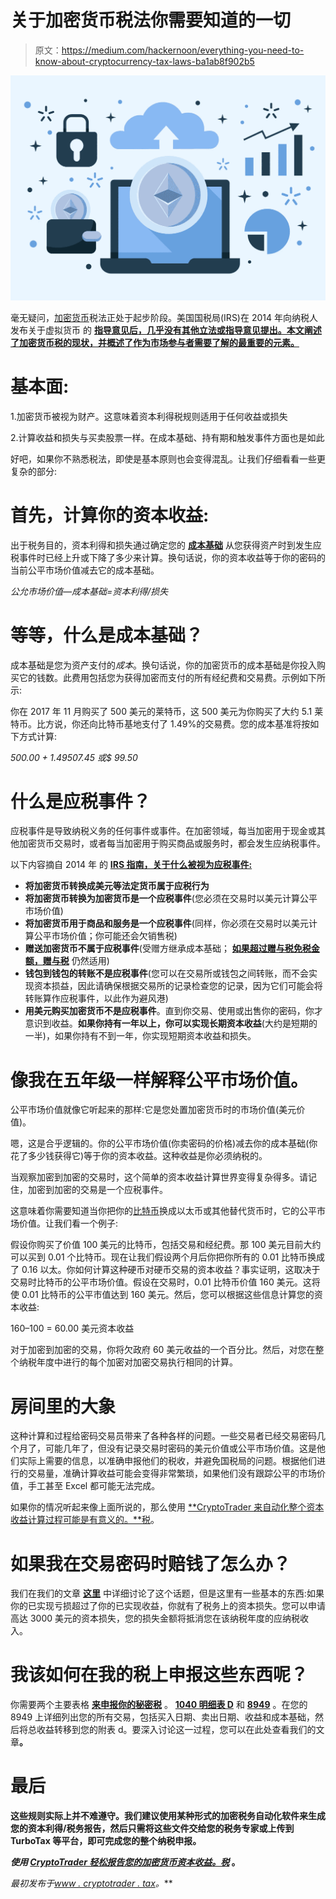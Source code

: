 # 关于加密货币税法你需要知道的一切

> 原文：<https://medium.com/hackernoon/everything-you-need-to-know-about-cryptocurrency-tax-laws-ba1ab8f902b5>

![](img/4938cad7942d9c3d00f99aab0ad87d4a.png)

毫无疑问，[加密货币](https://hackernoon.com/tagged/cryptocurrency)税法正处于起步阶段。美国国税局(IRS)在 2014 年向纳税人发布关于虚拟货币 的 [**指导意见后，几乎没有其他立法或指导意见提出。本文阐述了加密货币税的现状，并概述了作为市场参与者需要了解的最重要的元素。**](https://www.irs.gov/pub/irs-drop/n-14-21.pdf)

# 基本面:

1.加密货币被视为财产。这意味着资本利得税规则适用于任何收益或损失

2.计算收益和损失与买卖股票一样。在成本基础、持有期和触发事件方面也是如此

好吧，如果你不熟悉税法，即使是基本原则也会变得混乱。让我们仔细看看一些更复杂的部分:

# 首先，计算你的资本收益:

出于税务目的，资本利得和损失通过确定您的 [**成本基础**](https://www.investopedia.com/terms/c/costbasis.asp) 从您获得资产时到发生应税事件时已经上升或下降了多少来计算。换句话说，你的资本收益等于你的密码的当前公平市场价值减去它的成本基础。

*公允市场价值—成本基础=资本利得/损失*

# 等等，什么是成本基础？

成本基础是您为资产支付的*成本*。换句话说，你的加密货币的成本基础是你投入购买它的钱数。此费用包括您为获得加密而支付的所有经纪费和交易费。示例如下所示:

你在 2017 年 11 月购买了 500 美元的莱特币，这 500 美元为你购买了大约 5.1 莱特币。比方说，你还向比特币基地支付了 1.49%的交易费。您的成本基准将按如下方式计算:

*$500.00 + 1.49%*500 =每莱特币$507.45 或$ 99.50*

# 什么是应税事件？

应税事件是导致纳税义务的任何事件或事件。在加密领域，每当加密用于现金或其他加密货币交易时，或者每当加密用于购买商品或服务时，都会发生应纳税事件。

以下内容摘自 2014 年 的 [**IRS 指南，关于什么被视为应税事件:**](https://www.irs.gov/newsroom/irs-virtual-currency-guidance)

*   **将加密货币转换成美元等法定货币属于应税行为**
*   **将加密货币转换为加密货币是一个应税事件**(您必须在交易时以美元计算公平市场价值)
*   **将加密货币用于商品和服务是一个应税事件**(同样，你必须在交易时以美元计算公平市场价值；你可能还会欠销售税)
*   **赠送加密货币不属于应税事件**(受赠方继承成本基础； [**如果超过赠与税免税金额，赠与税**](https://turbotax.intuit.com/tax-tips/estates/the-gift-tax/L1sFpFeXV) 仍然适用)
*   **钱包到钱包的转账不是应税事件**(您可以在交易所或钱包之间转账，而不会实现资本损益，因此请确保根据交易所的记录检查您的记录，因为它们可能会将转账算作应税事件，以此作为避风港)
*   **用美元购买加密货币不是应税事件**。直到你交易、使用或出售你的密码，你才意识到收益。**如果你持有一年以上，你可以实现长期资本收益**(大约是短期的一半)，如果你持有不到一年，你实现短期资本收益和损失。

# 像我在五年级一样解释公平市场价值。

公平市场价值就像它听起来的那样:它是您处置加密货币时的市场价值(美元价值)。

嗯，这是合乎逻辑的。你的公平市场价值(你卖密码的价格)减去你的成本基础(你花了多少钱获得它)等于你的资本收益。这种收益是你必须纳税的。

当观察加密到加密的交易时，这个简单的资本收益计算世界变得复杂得多。请记住，加密到加密的交易是一个应税事件。

这意味着你需要知道当你把你的[比特币](https://hackernoon.com/tagged/bitcoin)换成以太币或其他替代货币时，它的公平市场价值。让我们看一个例子:

假设你购买了价值 100 美元的比特币，包括交易和经纪费。那 100 美元目前大约可以买到 0.01 个比特币。现在让我们假设两个月后你把你所有的 0.01 比特币换成了 0.16 以太。你如何计算这种硬币对硬币交易的资本收益？事实证明，这取决于交易时比特币的公平市场价值。假设在交易时，0.01 比特币价值 160 美元。这将使 0.01 比特币的公平市值达到 160 美元。然后，您可以根据这些信息计算您的资本收益:

160–100 = 60.00 美元资本收益

对于加密到加密的交易，你将欠政府 60 美元收益的一个百分比。然后，对您在整个纳税年度中进行的每个加密对加密交易执行相同的计算。

# 房间里的大象

这种计算和过程给密码交易员带来了各种各样的问题。一些交易者已经交易密码几个月了，可能几年了，但没有记录交易时密码的美元价值或公平市场价值。这是他们实际上需要的信息，以准确申报他们的税收，并避免国税局的问题。根据他们进行的交易量，准确计算收益可能会变得非常繁琐，如果他们没有跟踪公平的市场价值，手工甚至 Excel 都可能无法完成。

如果你的情况听起来像上面所说的，那么使用 [**CryptoTrader 来自动化整个资本收益计算过程可能是有意义的。**税](https://www.cryptotrader.tax/)。

# 如果我在交易密码时赔钱了怎么办？

我们在我们的文章 [**这里**](https://www.cryptotrader.tax/blog/how-to-handle-your-bitcoin-and-crypto-losses-for-tax-purposes) 中详细讨论了这个话题，但是这里有一些基本的东西:如果你的已实现亏损超过了你的已实现收益，你就有了税务上的资本损失。您可以申请高达 3000 美元的资本损失，您的损失金额将抵消您在该纳税年度的应纳税收入。

# 我该如何在我的税上申报这些东西呢？

你需要两个主要表格 [**来申报你的秘密税**](https://www.cryptotrader.tax/blog/how-to-report-cryptocurrency-on-taxes) 。 [**1040 明细表 D**](https://www.irs.gov/forms-pubs/about-schedule-d-form-1040) 和 [**8949**](https://www.irs.gov/pub/irs-pdf/f8949.pdf) 。在您的 8949 上详细列出您的所有交易，包括买入日期、卖出日期、收益和成本基础，然后将总收益转移到您的附表 d。要深入讨论这一过程，您可以在此处查看我们的文章[](https://www.cryptotrader.tax/blog/how-to-report-cryptocurrency-on-taxes)**。**

# **最后**

**这些规则实际上并不难遵守。我们建议使用某种形式的加密税务自动化软件来生成您的资本利得/税务报告，然后只需将这些文件交给您的税务专家或上传到 TurboTax 等平台，即可完成您的整个纳税申报。**

***使用* [***CryptoTrader 轻松报告您的加密货币资本收益。税***](http://www.cryptotrader.tax/) 。**

***最初发布于*[*www . cryptotrader . tax*](https://www.cryptotrader.tax/blog/cryptocurrency-tax-laws-heres-what-you-need-to-know)*。***